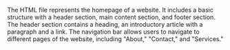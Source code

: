 The HTML file represents the homepage of a website. It includes a basic structure with a header section, main content section, and footer section. The header section contains a heading, an introductory article with a paragraph and a link. The navigation bar allows users to navigate to different pages of the website, including "About," "Contact," and "Services."

